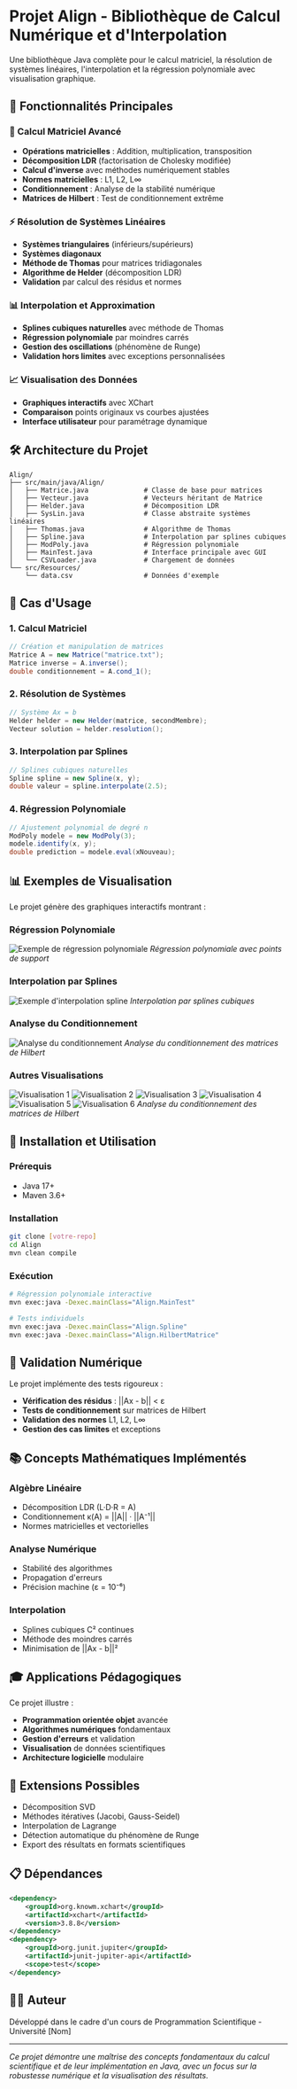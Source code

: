 # Projet Align - Bibliothèque de Calcul Numérique et d'Interpolation

Une bibliothèque Java complète pour le calcul matriciel, la résolution de systèmes linéaires, l'interpolation et la régression polynomiale avec visualisation graphique.

## 🚀 Fonctionnalités Principales

### 🔢 Calcul Matriciel Avancé
- **Opérations matricielles** : Addition, multiplication, transposition
- **Décomposition LDR** (factorisation de Cholesky modifiée)
- **Calcul d'inverse** avec méthodes numériquement stables
- **Normes matricielles** : L1, L2, L∞
- **Conditionnement** : Analyse de la stabilité numérique
- **Matrices de Hilbert** : Test de conditionnement extrême

### ⚡ Résolution de Systèmes Linéaires
- **Systèmes triangulaires** (inférieurs/supérieurs)
- **Systèmes diagonaux**
- **Méthode de Thomas** pour matrices tridiagonales
- **Algorithme de Helder** (décomposition LDR)
- **Validation** par calcul des résidus et normes

### 📊 Interpolation et Approximation
- **Splines cubiques naturelles** avec méthode de Thomas
- **Régression polynomiale** par moindres carrés
- **Gestion des oscillations** (phénomène de Runge)
- **Validation hors limites** avec exceptions personnalisées

### 📈 Visualisation des Données
- **Graphiques interactifs** avec XChart
- **Comparaison** points originaux vs courbes ajustées
- **Interface utilisateur** pour paramétrage dynamique

## 🛠️ Architecture du Projet

```
Align/
├── src/main/java/Align/
│   ├── Matrice.java              # Classe de base pour matrices
│   ├── Vecteur.java              # Vecteurs héritant de Matrice
│   ├── Helder.java               # Décomposition LDR
│   ├── SysLin.java               # Classe abstraite systèmes linéaires
│   ├── Thomas.java               # Algorithme de Thomas
│   ├── Spline.java               # Interpolation par splines cubiques
│   ├── ModPoly.java              # Régression polynomiale
│   ├── MainTest.java             # Interface principale avec GUI
│   └── CSVLoader.java            # Chargement de données
└── src/Resources/
    └── data.csv                  # Données d'exemple
```

## 🎯 Cas d'Usage


### 1. Calcul Matriciel
```java
// Création et manipulation de matrices
Matrice A = new Matrice("matrice.txt");
Matrice inverse = A.inverse();
double conditionnement = A.cond_1();
```

### 2. Résolution de Systèmes
```java
// Système Ax = b
Helder helder = new Helder(matrice, secondMembre);
Vecteur solution = helder.resolution();
```

### 3. Interpolation par Splines
```java
// Splines cubiques naturelles
Spline spline = new Spline(x, y);
double valeur = spline.interpolate(2.5);
```

### 4. Régression Polynomiale
```java
// Ajustement polynomial de degré n
ModPoly modele = new ModPoly(3);
modele.identify(x, y);
double prediction = modele.eval(xNouveau);
```

## 📊 Exemples de Visualisation

Le projet génère des graphiques interactifs montrant :

### Régression Polynomiale
![Exemple de régression polynomiale](src/Resources/images/image1.png)
*Régression polynomiale avec points de support*

### Interpolation par Splines
![Exemple d'interpolation spline](src/Resources/images/image2.png)
*Interpolation par splines cubiques*

### Analyse du Conditionnement
![Analyse du conditionnement](src/Resources/images/image3.png)
*Analyse du conditionnement des matrices de Hilbert*

### Autres Visualisations
![Visualisation 1](Align/src/Resources/images/image1.png)
![Visualisation 2](src/Resources/images/Screenshot%20from%202025-03-13%2015-00-03.png)
![Visualisation 3](src/Resources/images/Screenshot%20from%202025-03-13%2023-32-42.png)
![Visualisation 4](src/Resources/images/Screenshot%20from%202025-03-13%2023-33-29.png)
![Visualisation 5](src/Resources/images/Screenshot%20from%202025-03-13%2023-34-03.png)
![Visualisation 6](src/Resources/images/Screenshot%20from%202025-03-13%2023-33-46.png)
*Analyse du conditionnement des matrices de Hilbert*

## 🔧 Installation et Utilisation

### Prérequis
- Java 17+
- Maven 3.6+

### Installation
```bash
git clone [votre-repo]
cd Align
mvn clean compile
```

### Exécution
```bash
# Régression polynomiale interactive
mvn exec:java -Dexec.mainClass="Align.MainTest"

# Tests individuels
mvn exec:java -Dexec.mainClass="Align.Spline"
mvn exec:java -Dexec.mainClass="Align.HilbertMatrice"
```

## 🧪 Validation Numérique

Le projet implémente des tests rigoureux :
- **Vérification des résidus** : ||Ax - b|| < ε
- **Tests de conditionnement** sur matrices de Hilbert
- **Validation des normes** L1, L2, L∞
- **Gestion des cas limites** et exceptions

## 📚 Concepts Mathématiques Implémentés

### Algèbre Linéaire
- Décomposition LDR (L·D·R = A)
- Conditionnement κ(A) = ||A|| · ||A⁻¹||
- Normes matricielles et vectorielles

### Analyse Numérique
- Stabilité des algorithmes
- Propagation d'erreurs
- Précision machine (ε = 10⁻⁶)

### Interpolation
- Splines cubiques C² continues  
- Méthode des moindres carrés
- Minimisation de ||Ax - b||²

## 🎓 Applications Pédagogiques

Ce projet illustre :
- **Programmation orientée objet** avancée
- **Algorithmes numériques** fondamentaux
- **Gestion d'erreurs** et validation
- **Visualisation** de données scientifiques
- **Architecture logicielle** modulaire

## 🔬 Extensions Possibles

- Décomposition SVD
- Méthodes itératives (Jacobi, Gauss-Seidel)
- Interpolation de Lagrange
- Détection automatique du phénomène de Runge
- Export des résultats en formats scientifiques

## 📋 Dépendances

```xml
<dependency>
    <groupId>org.knowm.xchart</groupId>
    <artifactId>xchart</artifactId>
    <version>3.8.8</version>
</dependency>
<dependency>
    <groupId>org.junit.jupiter</groupId>
    <artifactId>junit-jupiter-api</artifactId>
    <scope>test</scope>
</dependency>
```

## 👨‍💻 Auteur

Développé dans le cadre d'un cours de Programmation Scientifique - Université [Nom]

---

*Ce projet démontre une maîtrise des concepts fondamentaux du calcul scientifique et de leur implémentation en Java, avec un focus sur la robustesse numérique et la visualisation des résultats.*
